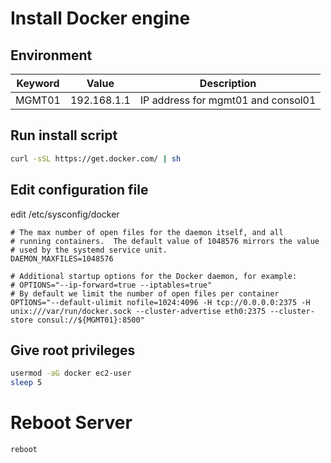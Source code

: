 # Install Docker engine

## Environment

Keyword     | Value     | Description
----        | ----      | ----
MGMT01      | 192.168.1.1   | IP address for mgmt01 and consol01


## Run install script

~~~bash
curl -sSL https://get.docker.com/ | sh
~~~

## Edit configuration file

edit /etc/sysconfig/docker

~~~text
# The max number of open files for the daemon itself, and all
# running containers.  The default value of 1048576 mirrors the value
# used by the systemd service unit.
DAEMON_MAXFILES=1048576

# Additional startup options for the Docker daemon, for example:
# OPTIONS="--ip-forward=true --iptables=true"
# By default we limit the number of open files per container
OPTIONS="--default-ulimit nofile=1024:4096 -H tcp://0.0.0.0:2375 -H unix:///var/run/docker.sock --cluster-advertise eth0:2375 --cluster-store consul://${MGMT01}:8500"
~~~

## Give root privileges

~~~bash
usermod -aG docker ec2-user
sleep 5
~~~

# Reboot Server

~~~bash
reboot
~~~
